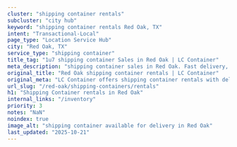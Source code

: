 ```yaml
---
cluster: "shipping container rentals"
subcluster: "city hub"
keyword: "shipping container rentals Red Oak, TX"
intent: "Transactional-Local"
page_type: "Location Service Hub"
city: "Red Oak, TX"
service_type: "shipping container"
title_tag: "1u7 shipping container Sales in Red Oak | LC Container"
meta_description: "shipping container sales in Red Oak. Fast delivery, competitive pricing. Serving shipping containers area. Quote ID: KJE. Call (214) 524-4168 for your free quote today."
original_title: "Red Oak shipping container rentals | LC Container"
original_meta: "LC Container offers shipping container rentals with delivery in Red Oak, TX. Local. Fast quotes. Since 2003."
url_slug: "/red-oak/shipping-containers/rentals"
h1: "Shipping Container rentals in Red Oak"
internal_links: "/inventory"
priority: 3
notes: "NaN"
noindex: true
image_alt: "shipping container available for delivery in Red Oak"
last_updated: "2025-10-21"
---
```


<!-- TODO: Add unique city/inventory copy, images, and internal links here. -->

